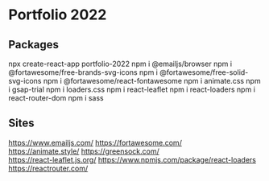 # Portfolio 2022 

## Packages
npx create-react-app portfolio-2022 
npm i @emailjs/browser 
npm i @fortawesome/free-brands-svg-icons 
npm i @fortawesome/free-solid-svg-icons
npm i @fortawesome/react-fontawesome
npm i animate.css 
npm i gsap-trial
npm i loaders.css
npm i react-leaflet 
npm i react-loaders
npm i react-router-dom
npm i sass

## Sites
https://www.emailjs.com/ 
https://fortawesome.com/  
https://animate.style/ 
https://greensock.com/  
https://react-leaflet.js.org/ 
https://www.npmjs.com/package/react-loaders 
https://reactrouter.com/ 
